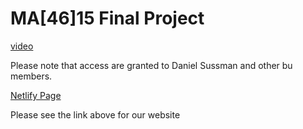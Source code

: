 # MA[46]15 Final Project


[video](https://docs.google.com/presentation/d/1BRoXbCBnPDwEHGi_m7FJqLQkvb-KpSr-pgrMn6GQpqY/edit#slide=id.p)

Please note that access are granted to Daniel Sussman and other bu members.

[Netlify Page](https://digfora.netlify.app)

Please see the link above for our website
